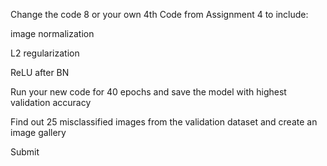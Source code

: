 Change the code 8 or your own 4th Code from Assignment 4 to include:

image normalization

L2 regularization

ReLU after BN

Run your new code for 40 epochs and save the model with highest validation accuracy

Find out 25 misclassified images from the validation dataset and create an image gallery

Submit
